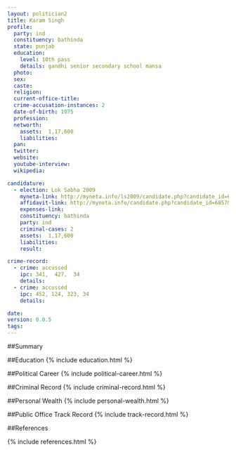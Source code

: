 ```yaml
---
layout: politician2
title: Karam Singh
profile: 
  party: ind
  constituency: bathinda
  state: punjab
  education: 
    level: 10th pass
    details: gandhi senior secondary school mansa
  photo: 
  sex: 
  caste: 
  religion: 
  current-office-title: 
  crime-accusation-instances: 2
  date-of-birth: 1975
  profession: 
  networth: 
    assets:  1,17,600
    liabilities: 
  pan: 
  twitter: 
  website: 
  youtube-interview: 
  wikipedia: 

candidature: 
  - election: Lok Sabha 2009
    myneta-link: http://myneta.info/ls2009/candidate.php?candidate_id=6857
    affidavit-link: http://myneta.info/candidate.php?candidate_id=6857&scan=original
    expenses-link: 
    constituency: bathinda 
    party: ind
    criminal-cases: 2
    assets:  1,17,600
    liabilities: 
    result:  

crime-record: 
  - crime: accussed
    ipc: 341,  427,  34
    details:    
  - crime: accussed
    ipc: 452, 124, 323, 34
    details:    

date: 
version: 0.0.5
tags: 
---
```

##Summary


##Education
{% include education.html %}


##Political Career
{% include political-career.html %}


##Criminal Record
{% include criminal-record.html %}


##Personal Wealth
{% include personal-wealth.html %}


##Public Office Track Record
{% include track-record.html %}


##References


{% include references.html %}
